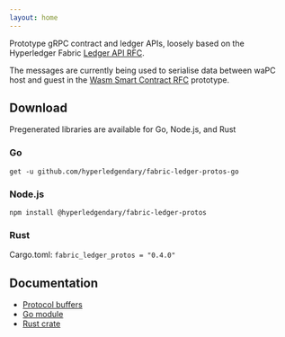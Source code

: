 ```yaml
---
layout: home
---
```


Prototype gRPC contract and ledger APIs, loosely based on the Hyperledger Fabric [Ledger API RFC](https://github.com/hyperledger/fabric-rfcs/pull/16).

The messages are currently being used to serialise data between waPC host and guest in the [Wasm Smart Contract RFC](https://github.com/hyperledger/fabric-rfcs/pull/28) prototype.

## Download

Pregenerated libraries are available for Go, Node.js, and Rust

### Go

```
get -u github.com/hyperledgendary/fabric-ledger-protos-go
```

### Node.js

```
npm install @hyperledgendary/fabric-ledger-protos
```

### Rust

Cargo.toml: `fabric_ledger_protos = "0.4.0"`

## Documentation

- [Protocol buffers](protos.md)
- [Go module](https://pkg.go.dev/github.com/hyperledgendary/fabric-ledger-protos-go?tab=doc)
- [Rust crate](https://docs.rs/fabric_ledger_protos/0.4.0/fabric_ledger_protos/)
